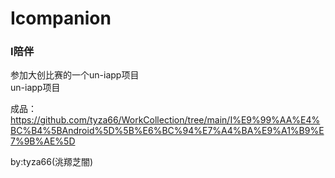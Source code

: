 # Icompanion
### I陪伴
参加大创比赛的一个un-iapp项目   
un-iapp项目   

成品：https://github.com/tyza66/WorkCollection/tree/main/I%E9%99%AA%E4%BC%B4%5BAndroid%5D%5B%E6%BC%94%E7%A4%BA%E9%A1%B9%E7%9B%AE%5D

by:tyza66(洮羱芝闇)
